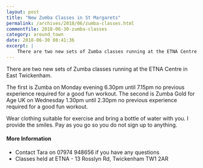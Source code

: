 ```yaml
---
layout: post
title: "New Zumba Classes in St Margarets"
permalink: /archives/2018/06/zumba-classes.html
commentfile: 2018-06-30-zumba-classes
category: around_town
date: 2018-06-30 08:41:36
excerpt: |
    There are two new sets of Zumba classes running at the ETNA Centre in East Twickenham.
---
```


There are two new sets of Zumba classes running at the ETNA Centre in East Twickenham.

The first is Zumba on Monday evening 6.30pm until 7.15pm no previous experience required for a good fun workout. The second is Zumba Gold for Age UK on Wednesday 1.30pm until 2.30pm no previous experience required for a good fun workout.

Wear clothing suitable for exercise and bring a bottle of water with you. I provide the smiles. Pay as you go so you do not sign up to anything.


#### More Information

* Contact Tara on 07974 948656 if you have any questions
* Classes held at ETNA - 13 Rosslyn Rd, Twickenham TW1 2AR
